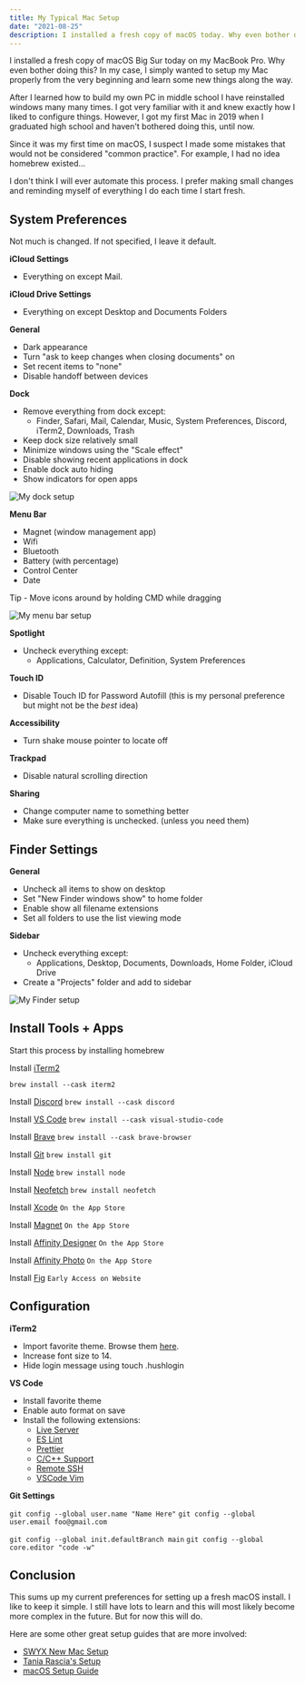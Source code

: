```yaml
---
title: My Typical Mac Setup
date: "2021-08-25"
description: I installed a fresh copy of macOS today. Why even bother doing this? In my case, I simply wanted to setup my Mac properly from the very beginning and learn some new things along the way.
---
```


I installed a fresh copy of macOS Big Sur today on my MacBook Pro. Why even bother doing this? In my case, I simply wanted to setup my Mac properly from the very beginning and learn some new things along the way.

After I learned how to build my own PC in middle school I have reinstalled windows many many times. I got very familiar with it and knew exactly how I liked to configure things. However, I got my first Mac in 2019 when I graduated high school and haven't bothered doing this, until now.

Since it was my first time on macOS, I suspect I made some mistakes that would not be considered "common practice". For example, I had no idea homebrew existed...

I don't think I will ever automate this process. I prefer making small changes and reminding myself of everything I do each time I start fresh.

## System Preferences

Not much is changed. If not specified, I leave it default.

**iCloud Settings**

- Everything on except Mail.

**iCloud Drive Settings**

- Everything on except Desktop and Documents Folders

**General**

- Dark appearance
- Turn "ask to keep changes when closing documents" on
- Set recent items to "none"
- Disable handoff between devices

**Dock**

- Remove everything from dock except:
  - Finder, Safari, Mail, Calendar, Music, System Preferences, Discord, iTerm2, Downloads, Trash
- Keep dock size relatively small
- Minimize windows using the "Scale effect"
- Disable showing recent applications in dock
- Enable dock auto hiding
- Show indicators for open apps

![My dock setup](https://i.imgur.com/lUOqEkb.png)

**Menu Bar**

- Magnet (window management app)
- Wifi
- Bluetooth
- Battery (with percentage)
- Control Center
- Date

Tip - Move icons around by holding CMD while dragging

![My menu bar setup](https://i.imgur.com/UfxgEP2.png)

**Spotlight**

- Uncheck everything except:
  - Applications, Calculator, Definition, System Preferences

**Touch ID**

- Disable Touch ID for Password Autofill (this is my personal preference but might not be the _best_ idea)

**Accessibility**

- Turn shake mouse pointer to locate off

**Trackpad**

- Disable natural scrolling direction

**Sharing**

- Change computer name to something better
- Make sure everything is unchecked. (unless you need them)

## Finder Settings

**General**

- Uncheck all items to show on desktop
- Set "New Finder windows show" to home folder
- Enable show all filename extensions
- Set all folders to use the list viewing mode

**Sidebar**

- Uncheck everything except:
  - Applications, Desktop, Documents, Downloads, Home Folder, iCloud Drive
- Create a "Projects" folder and add to sidebar

![My Finder setup](https://i.imgur.com/VGNCSeN.png)

## Install Tools + Apps

Start this process by installing homebrew

Install [iTerm2](https://iterm2.com)

`brew install --cask iterm2`

Install [Discord](https://discord.com)
`brew install --cask discord`

Install [VS Code](https://code.visualstudio.com)
`brew install --cask visual-studio-code`

Install [Brave](https://brave.com)
`brew install --cask brave-browser`

Install [Git](https://git-scm.com)
`brew install git`

Install [Node](https://nodejs.org/en/)
`brew install node`

Install [Neofetch](https://github.com/dylanaraps/neofetch)
`brew install neofetch`

Install [Xcode](https://developer.apple.com/xcode/)
`On the App Store`

Install [Magnet](https://magnet.crowdcafe.com)
`On the App Store`

Install [Affinity Designer](https://affinity.serif.com/en-us/designer/)
`On the App Store`

Install [Affinity Photo](https://affinity.serif.com/en-us/photo/)
`On the App Store`

Install [Fig](https://fig.io)
`Early Access on Website`

## Configuration

**iTerm2**

- Import favorite theme. Browse them [here](https://iterm2colorschemes.com).
- Increase font size to 14.
- Hide login message using touch .hushlogin

**VS Code**

- Install favorite theme
- Enable auto format on save
- Install the following extensions:
  - [Live Server](https://marketplace.visualstudio.com/items?itemName=ritwickdey.LiveServer)
  - [ES Lint](https://marketplace.visualstudio.com/items?itemName=dbaeumer.vscode-eslint)
  - [Prettier](https://marketplace.visualstudio.com/items?itemName=esbenp.prettier-vscode)
  - [C/C++ Support](https://marketplace.visualstudio.com/items?itemName=ms-vscode.cpptools)
  - [Remote SSH](https://marketplace.visualstudio.com/items?itemName=ms-vscode-remote.remote-ssh)
  - [VSCode Vim](https://marketplace.visualstudio.com/items?itemName=vscodevim.vim)

**Git Settings**

`git config --global user.name "Name Here"`
`git config --global user.email foo@gmail.com`

`git config --global init.defaultBranch main`
`git config --global core.editor "code -w"`

## Conclusion

This sums up my current preferences for setting up a fresh macOS install. I like to keep it simple. I still have lots to learn and this will most likely become more complex in the future. But for now this will do.

Here are some other great setup guides that are more involved:

- [SWYX New Mac Setup](https://www.swyx.io/new-mac-setup-2021/)
- [Tania Rascia's Setup](https://www.taniarascia.com/setting-up-a-brand-new-mac-for-development/?ck_subscriber_id=591519942)
- [macOS Setup Guide](http://sourabhbajaj.com/mac-setup/)
